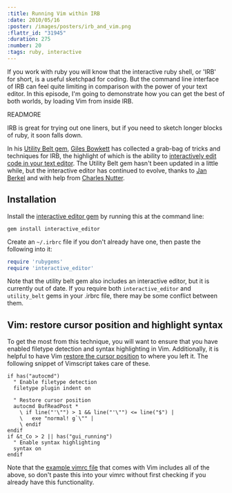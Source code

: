 ```yaml
--- 
:title: Running Vim within IRB
:date: 2010/05/16
:poster: /images/posters/irb_and_vim.png
:flattr_id: "31945"
:duration: 275
:number: 20
:tags: ruby, interactive
---
```


If you work with ruby you will know that the interactive ruby shell, or 'IRB' for short, is a useful sketchpad for coding. But the command line interface of IRB can feel quite limiting in comparison with the power of your text editor. In this episode, I'm going to demonstrate how you can get the best of both worlds, by loading Vim from inside IRB.


READMORE


IRB is great for trying out one liners, but if you need to sketch longer
blocks of ruby, it soon falls down. 

In his [Utility Belt gem][utilitybelt], [Giles Bowkett][gilescast] has
collected a grab-bag of tricks and techniques for IRB, the highlight of
which is the ability to [interactively edit code in your text
editor][origins]. The Utility Belt gem hasn't been updated in a little
while, but the interactive editor has continued to evolve, thanks to
[Jan Berkel][evolution] and with help from [Charles Nutter][nutter].

Installation
------------

Install the [interactive editor gem][editor] by running this at the
command line:

    gem install interactive_editor

Create an `~/.irbrc` file if you don't already have one, then paste the
following into it:

```ruby
require 'rubygems'
require 'interactive_editor'
```

Note that the utility belt gem also includes an interactive editor, but
it is currently out of date. If you require both `interactive_editor`
and `utility_belt` gems in your .irbrc file, there may be some conflict
between them.

Vim: restore cursor position and highlight syntax
-------------------------------------------------

To get the most from this technique, you will want to ensure that you
have enabled filetype detection and syntax highlighting in Vim.
Additionally, it is helpful to have Vim [restore the cursor
position][restore_cursor] to where you left it. The following snippet of
Vimscript takes care of these.

```viml
if has("autocmd")
  " Enable filetype detection
  filetype plugin indent on

  " Restore cursor position
  autocmd BufReadPost *
    \ if line("'\"") > 1 && line("'\"") <= line("$") |
    \   exe "normal! g`\"" |
    \ endif
endif
if &t_Co > 2 || has("gui_running")
  " Enable syntax highlighting
  syntax on
endif
```

Note that the [example vimrc file][example_vimrc] that comes with Vim
includes all of the above, so don't paste this into your vimrc without
first checking if you already have this functionality.

[origins]: http://gilesbowkett.blogspot.com/2007/10/use-vi-or-any-text-editor-from-within.html
[gilescast]: http://gilesbowkett.blogspot.com/2008/11/vi-in-irb-screencasting-fail.html
[evolution]: http://zegoggl.es/2009/04/integrating-vim-and-irb.html
[nutter]: http://blog.headius.com/
[utilitybelt]: http://utilitybelt.rubyforge.org/
[example_vimrc]: http://vim.cybermirror.org/runtime/vimrc_example.vim
[restore_cursor]: http://vimdoc.sourceforge.net/htmldoc/usr_05.html#restore-cursor
[editor]: http://github.com/jberkel/interactive_editor

